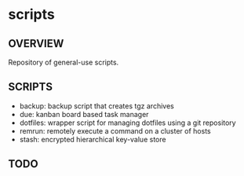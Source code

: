 # scripts
## OVERVIEW
Repository of general-use scripts.

## SCRIPTS
- backup: backup script that creates tgz archives
- due: kanban board based task manager
- dotfiles: wrapper script for managing dotfiles using a git repository
- remrun: remotely execute a command on a cluster of hosts
- stash: encrypted hierarchical key-value store

## TODO
